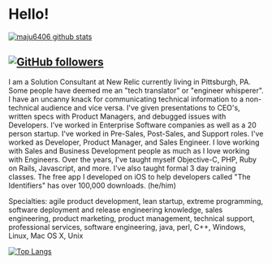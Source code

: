 # Hello!

[![maju6406 github stats](https://github-readme-stats.vercel.app/api?username=maju6406&show_icons=true&theme=algolia)](https://github.com/maju6406)

[![GitHub followers](https://img.shields.io/github/followers/maju6406?color=%234518f5&logo=github&logoColor=%23403d3d&style=for-the-badge)](https://github.com/users/follow?target=maju6406)
---
I am a Solution Consultant at New Relic currently living in Pittsburgh, PA. Some people have deemed me an "tech translator" or "engineer whisperer". I have an uncanny knack for communicating technical information to a non-technical audience and vice versa. I've given presentations to CEO's, written specs with Product Managers, and debugged issues with Developers. I've worked in Enterprise Software companies as well as a 20 person startup. I've worked in Pre-Sales, Post-Sales, and Support roles. I've worked as Developer, Product Manager, and Sales Engineer. I love working with Sales and Business Development people as much as I love working with Engineers. Over the years, I've taught myself Objective-C, PHP, Ruby on Rails, Javascript, and more. I've also taught formal 3 day training classes. The free app I developed on iOS to help developers called "The Identifiers" has over 100,000 downloads. (he/him)

Specialties: agile product development, lean startup, extreme programming, software deployment and release engineering knowledge, sales engineering, product marketing, product management, technical support, professional services, software engineering, java, perl, C++, Windows, Linux, Mac OS X, Unix 

[![Top Langs](https://github-readme-stats.vercel.app/api/top-langs/?username=maju6406&theme=algolia)](https://github.com/maju6406)
